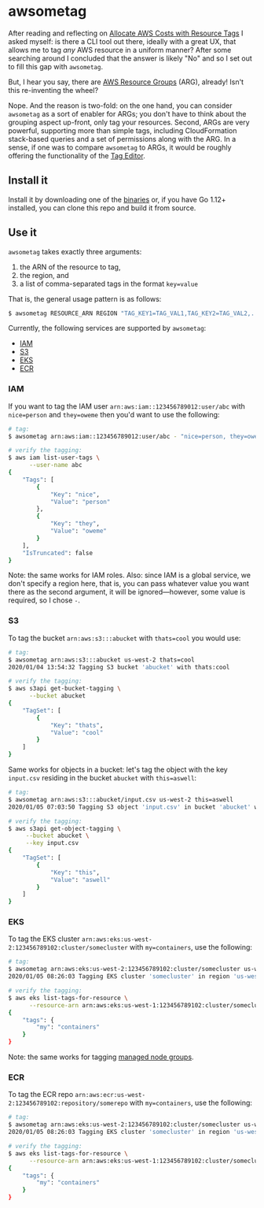 # awsometag

After reading and reflecting on [Allocate AWS Costs with Resource Tags](https://medium.com/@davidevanpaulis/allocate-aws-costs-with-resource-tags-277de240487f) 
I asked myself: is there a CLI tool out there, ideally with a great UX, 
that allows me to tag *any* AWS resource in a uniform manner? 
After some searching around I concluded that the answer is likely "No" 
and so I set out to fill this gap with `awsometag`.

But, I hear you say, there are [AWS Resource Groups](https://docs.aws.amazon.com/ARG/latest/userguide/welcome.html) (ARG), already!
Isn't this re-inventing the wheel?

Nope. And the reason is two-fold: on the one hand, you can consider `awsometag` as
a sort of enabler for ARGs; you don't have to think about the grouping aspect up-front,
only tag your resources. Second, ARGs are very powerful, supporting more than simple
tags, including CloudFormation stack-based queries and a set of permissions 
along with the ARG. In a sense, if one was to compare `awsometag` to ARGs, it would
be roughly offering the functionality of the [Tag Editor](https://docs.aws.amazon.com/ARG/latest/userguide/tag-editor.html).

## Install it
Install it by downloading one of the [binaries](https://github.com/mhausenblas/awsometag/releases) or,
if you have Go 1.12+ installed, you can clone this repo and build it from source.

## Use it

`awsometag` takes exactly three arguments: 

1. the ARN of the resource to tag,
1. the region, and 
1. a list of comma-separated tags in the format `key=value`

That is, the general usage pattern is as follows:

```sh
$ awsometag RESOURCE_ARN REGION "TAG_KEY1=TAG_VAL1,TAG_KEY2=TAG_VAL2,..."
```

Currently, the following services are supported by `awsometag`:

- [IAM](#iam)
- [S3](#s3)
- [EKS](#eks)
- [ECR](#ecr)

### IAM

If you want to tag the IAM user `arn:aws:iam::123456789012:user/abc` with
`nice=person` and `they=oweme` then you'd want to use the following:

```sh
# tag:
$ awsometag arn:aws:iam::123456789012:user/abc - "nice=person, they=oweme"

# verify the tagging:
$ aws iam list-user-tags \
      --user-name abc
{
    "Tags": [
        {
            "Key": "nice",
            "Value": "person"
        },
        {
            "Key": "they",
            "Value": "oweme"
        }
    ],
    "IsTruncated": false
}
```

Note: the same works for IAM roles. Also: since IAM is a global service, 
we don't specify a region here, that is, you can pass whatever value you
want there as the second argument, it will be ignored—however, some value is 
required, so I chose `-`.

### S3

To tag the bucket `arn:aws:s3:::abucket` with `thats=cool` you would use:

```sh
# tag:
$ awsometag arn:aws:s3:::abucket us-west-2 thats=cool
2020/01/04 13:54:32 Tagging S3 bucket 'abucket' with thats:cool

# verify the tagging:
$ aws s3api get-bucket-tagging \
      --bucket abucket
{
    "TagSet": [
        {
            "Key": "thats",
            "Value": "cool"
        }
    ]
}
```

Same works for objects in a bucket: let's tag the object with the key 
`input.csv` residing in the bucket `abucket` with `this=aswell`:

```sh
# tag:
$ awsometag arn:aws:s3:::abucket/input.csv us-west-2 this=aswell
2020/01/05 07:03:50 Tagging S3 object 'input.csv' in bucket 'abucket' with this:aswell

# verify the tagging:
$ aws s3api get-object-tagging \
     --bucket abucket \
     --key input.csv
{
    "TagSet": [
        {
            "Key": "this",
            "Value": "aswell"
        }
    ]
}
```

### EKS

To tag the EKS cluster `arn:aws:eks:us-west-2:123456789102:cluster/somecluster` 
with `my=containers`, use the following:

```sh
# tag:
$ awsometag arn:aws:eks:us-west-2:123456789102:cluster/somecluster us-west-1 my=containers
2020/01/05 08:26:03 Tagging EKS cluster 'somecluster' in region 'us-west-1' with my:containers

# verify the tagging:
$ aws eks list-tags-for-resource \
      --resource-arn arn:aws:eks:us-west-1:123456789102:cluster/somecluster
{
    "tags": {
        "my": "containers"
    }
}
```

Note: the same works for tagging [managed node groups](https://docs.aws.amazon.com/eks/latest/userguide/managed-node-groups.html).

### ECR

To tag the ECR repo `arn:aws:ecr:us-west-2:123456789102:repository/somerepo` 
with `my=containers`, use the following:

```sh
# tag:
$ awsometag arn:aws:eks:us-west-2:123456789102:cluster/somecluster us-west-1 my=containers
2020/01/05 08:26:03 Tagging EKS cluster 'somecluster' in region 'us-west-1' with my:containers

# verify the tagging:
$ aws eks list-tags-for-resource \
      --resource-arn arn:aws:eks:us-west-1:123456789102:cluster/somecluster
{
    "tags": {
        "my": "containers"
    }
}
```